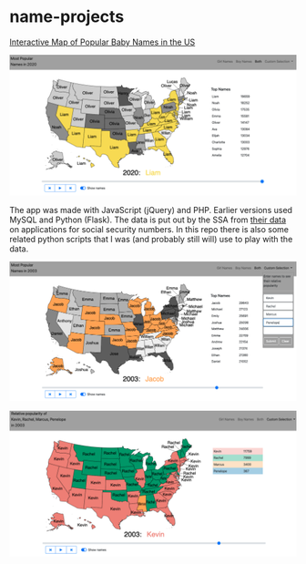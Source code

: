 # name-projects

[Interactive Map of Popular Baby Names in the US](https://www.alex-cameron.com/babynamesmap/)

![Image of app 1](https://github.com/alexcamero/name-projects/blob/master/01.png)


The app was made with JavaScript (jQuery) and PHP. Earlier versions used MySQL and Python (Flask). The data is put out by the SSA from [their data]( https://www.ssa.gov/oact/babynames/index.html) on applications for social security numbers. In this repo there is also some related python scripts that I was (and probably still will) use to play with the data.

![Image of app 2](https://github.com/alexcamero/name-projects/blob/master/02.png)

![Image of app 3](https://github.com/alexcamero/name-projects/blob/master/03.png)
